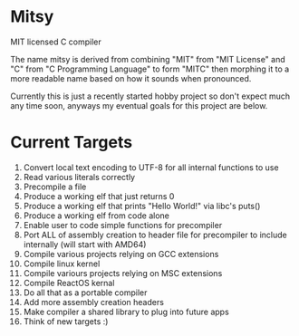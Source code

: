 # Mitsy
MIT licensed C compiler

The name mitsy is derived from combining "MIT" from "MIT License" and "C" from "C Programming Language" to form "MITC" then morphing it to a more readable name based on how it sounds when pronounced.

Currently this is just a recently started hobby project so don't expect much any time soon, anyways my eventual goals for this project are below.

# Current Targets
1. Convert local text encoding to UTF-8 for all internal functions to use
2. Read various literals correctly
3. Precompile a file
4. Produce a working elf that just returns 0
5. Produce a working elf that prints "Hello World!" via libc's puts()
6. Produce a working elf from code alone
7. Enable user to code simple functions for precompiler
8. Port ALL of assembly creation to header file for precompiler to include internally (will start with AMD64)
9. Compile various projects relying on GCC extensions
10. Compile linux kernel
11. Compile variours projects relying on MSC extensions
12. Compile ReactOS kernal
13. Do all that as a portable compiler
14. Add more assembly creation headers
15. Make compiler a shared library to plug into future apps
15. Think of new targets :)
